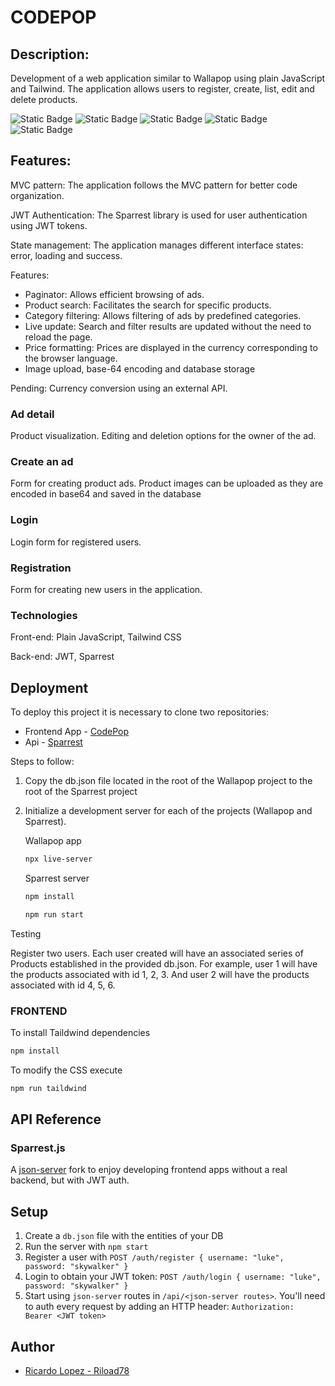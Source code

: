 

# CODEPOP

## Description:

Development of a web application similar to Wallapop using plain JavaScript and Tailwind. The application allows users to register, create, list, edit and delete products.


![Static Badge](https://img.shields.io/badge/HTML-94E33B)
![Static Badge](https://img.shields.io/badge/TAILDWIND-EDCE72)
![Static Badge](https://img.shields.io/badge/JAVASCRIPT-F679FC)
![Static Badge](https://img.shields.io/badge/MVC-BD415B)
![Static Badge](https://img.shields.io/badge/JWT-BD415B)

## Features:

MVC pattern: The application follows the MVC pattern for better code organization.

JWT Authentication: The Sparrest library is used for user authentication using JWT tokens.

State management: The application manages different interface states: error, loading and success.

Features:

* Paginator: Allows efficient browsing of ads.
* Product search: Facilitates the search for specific products.
* Category filtering: Allows filtering of ads by predefined categories.
* Live update: Search and filter results are updated without the need to reload the page.
* Price formatting: Prices are displayed in the currency corresponding to the browser language.
* Image upload, base-64 encoding and database storage

Pending: Currency conversion using an external API.

### Ad detail
Product visualization. Editing and deletion options for the owner of the ad.

### Create an ad

Form for creating product ads. Product images can be uploaded as they are encoded in base64 and saved in the database

### Login

Login form for registered users.

### Registration

Form for creating new users in the application.

### Technologies

Front-end: Plain JavaScript, Tailwind CSS

Back-end: JWT, Sparrest


## Deployment

To deploy this project it is necessary to clone two repositories:
  * Frontend App - [CodePop](https://github.com/Riload78/nodepop)
  * Api - [Sparrest](https://github.com/kasappeal/sparrest.js/tree/main)

Steps to follow:
1. Copy the db.json file located in the root of the Wallapop project to the root of the Sparrest project
2. Initialize a development server for each of the projects (Wallapop and Sparrest).

    Wallapop app
    ```bash
    npx live-server
    ````
   Sparrest server
    ```bash
    npm install

    npm run start
    ```

Testing

Register two users. Each user created will have an associated series of Products established in the provided db.json. For example, user 1 will have the products associated with id 1, 2, 3. And user 2 will have the products associated with id 4, 5, 6.

### FRONTEND

To install Taildwind dependencies

```bash
npm install
```

To modify the CSS execute
```bash
npm run taildwind
```




## API Reference

### Sparrest.js

A [json-server](https://github.com/typicode/json-server) fork to enjoy developing frontend apps without a real backend, but with JWT auth.

## Setup

1. Create a `db.json` file with the entities of your DB
2. Run the server with `npm start` 
3. Register a user with `POST /auth/register { username: "luke", password: "skywalker" }`
4. Login to obtain your JWT token: `POST /auth/login { username: "luke", password: "skywalker" }`
5. Start using `json-server` routes in `/api/<json-server routes>`. You'll need to auth every request by adding an HTTP header: `Authorization: Bearer <JWT token>`


## Author

- [Ricardo Lopez - Riload78](https://github.com/Riload78)



